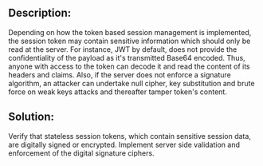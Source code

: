 ## Description:

Depending on how the token based session management is implemented, the session token may contain sensitive information which should only be read at the server. For instance, JWT by default, does not provide the confidentiality of the payload as it's transmitted Base64 encoded. Thus, anyone with access to the token can decode it and read the content of its headers and claims. Also, if the server does not enforce a signature algorithm, an attacker can undertake null cipher, key substitution and brute force on weak keys attacks and thereafter tamper token's content.  


## Solution:

Verify that stateless session tokens, which contain sensitive session data, are digitally signed or encrypted. Implement server side validation and enforcement of the digital signature ciphers.
